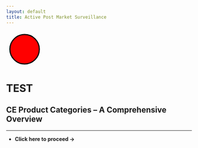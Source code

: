 ```yaml
---
layout: default
title: Active Post Market Surveillance 
---
```



<svg width="100" height="100" viewBox="0 0 100 100">
  <circle cx="50" cy="50" r="40" stroke="black" stroke-width="3" fill="red" />
</svg>


# TEST

## **CE Product Categories – A Comprehensive Overview**



--------------------------------------------------------------

- **Click here to proceed → [](.html)**



